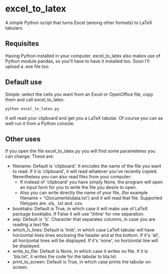 # excel_to_latex

A simple Python script that turns Excel (among other formats) to LaTeX tabulars.

## Requisites

Having Python installed in your computer.
excel_to_latex also makes use of Python module pandas, so you'll have to have it installed too.
Soon I'll upload a .exe file too.

## Default use

Simple: select the cells you want from an Excel or OpenOffice file, copy them and call excel_to_latex: <br>

``` python excel_to_latex.py ```

It will read your clipboard and get you a LaTeX tabular. Of course you can as well run it from a Python console.

## Other uses

If you open the file excel_to_latex.py you will find some parameteres you can change. These are:

<ul>
  <li>filename: Default is 'clipboard'. It encodes the name of the file you want to read. If it is 'clipboard', it will read whatever you've recently copied. Nevertheless you can also read files from your computer: 
    <ul>
    <li> If instead of 'clipboard' you have simply None, the program will open an input form for you to write the file you desire to open. 
     <li> Also you can write directly the name of your file, (for example filename = '\Documents\data.txt')  and it will read that file. Supported filetypes are .xls, .txt and .csv.
</ul>
  <li>booktabs: Default is True, in which case it will make use of LaTeX package booktabs. If False it will use '\hline' for row separation.</li>
  <li>sep: Default is '\t'. Character that separates columns, in case you are reading a text file. </li>
  <li>which_h_lines: Default is 'tmb', in which case LaTeX tabular will have horizontal lines lines enclosing the header and at the bottom. If it's 'all', all horizontal lines will be displayed. If it's 'none', no horizontal line will be displayed.</li>
  <li>write_to_file: Default is None, in which case it writes no file. If it is 'bla.txt', it writes the code for the tabular to bla.txt.</li>
  <li>print_to_screen: Default is True, in which case prints the tabular on screen.</li>
</ul>

